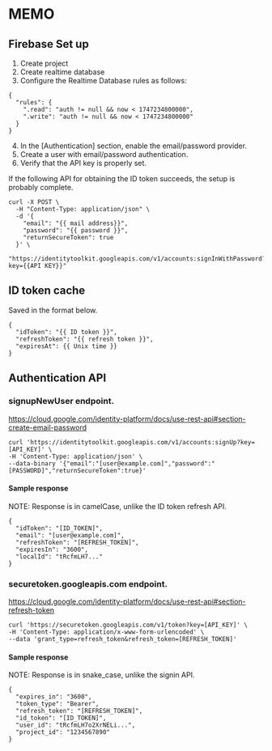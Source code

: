 # MEMO
## Firebase Set up
1. Create project
2. Create realtime database
3. Configure the Realtime Database rules as follows:
```
{
  "rules": {
    ".read": "auth != null && now < 1747234800000",
    ".write": "auth != null && now < 1747234800000"
  }
}
```
4. In the [Authentication] section, enable the email/password provider.
5. Create a user with email/password authentication.
6. Verify that the API key is properly set.

If the following API for obtaining the ID token succeeds, the setup is probably complete.
```
curl -X POST \
  -H "Content-Type: application/json" \
  -d '{
    "email": "{{ mail address}}",
    "password": "{{ password }}",
    "returnSecureToken": true
  }' \
  "https://identitytoolkit.googleapis.com/v1/accounts:signInWithPassword?key={{API KEY}}"
```

## ID token cache
Saved in the format below.
```
{
  "idToken": "{{ ID token }}",
  "refreshToken": "{{ refresh token }}",
  "expiresAt": {{ Unix time }}
}
```

## Authentication API

### signupNewUser endpoint.
https://cloud.google.com/identity-platform/docs/use-rest-api#section-create-email-password
```
curl 'https://identitytoolkit.googleapis.com/v1/accounts:signUp?key=[API_KEY]' \
-H 'Content-Type: application/json' \
--data-binary '{"email":"[user@example.com]","password":"[PASSWORD]","returnSecureToken":true}'
```
#### Sample response
NOTE: Response is in camelCase, unlike the ID token refresh API.
```
{
  "idToken": "[ID_TOKEN]",
  "email": "[user@example.com]",
  "refreshToken": "[REFRESH_TOKEN]",
  "expiresIn": "3600",
  "localId": "tRcfmLH7..."
}
```

### securetoken.googleapis.com endpoint. 
https://cloud.google.com/identity-platform/docs/use-rest-api#section-refresh-token
```
curl 'https://securetoken.googleapis.com/v1/token?key=[API_KEY]' \
-H 'Content-Type: application/x-www-form-urlencoded' \
--data 'grant_type=refresh_token&refresh_token=[REFRESH_TOKEN]'
```
#### Sample response
NOTE: Response is in snake_case, unlike the signin API.
```
{
  "expires_in": "3600",
  "token_type": "Bearer",
  "refresh_token": "[REFRESH_TOKEN]",
  "id_token": "[ID_TOKEN]",
  "user_id": "tRcfmLH7o2XrNELi...",
  "project_id": "1234567890"
}
```
